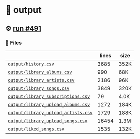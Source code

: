 # 📝  output 

## ⚙️ [run #491](https://github.com/jwenerd/ytm-dl/actions/runs/8053839575)

### 📁 Files

|                                                                         |lines|size|
|-------------------------------------------------------------------------|-----|----|
|[`output/history.csv` ](output/history.csv)                              |3685 |352K|
|[`output/library_albums.csv` ](output/library_albums.csv)                |990  |68K |
|[`output/library_artists.csv` ](output/library_artists.csv)              |2186 |96K |
|[`output/library_songs.csv` ](output/library_songs.csv)                  |3849 |320K|
|[`output/library_subscriptions.csv` ](output/library_subscriptions.csv)  |79   |4.0K|
|[`output/library_upload_albums.csv` ](output/library_upload_albums.csv)  |1272 |184K|
|[`output/library_upload_artists.csv` ](output/library_upload_artists.csv)|1729 |188K|
|[`output/library_upload_songs.csv` ](output/library_upload_songs.csv)    |16454|1.3M|
|[`output/liked_songs.csv` ](output/liked_songs.csv)                      |1535 |132K|